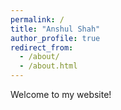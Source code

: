 ```yaml
---
permalink: /
title: "Anshul Shah"
author_profile: true
redirect_from: 
  - /about/
  - /about.html
---
```


Welcome to my website!  

